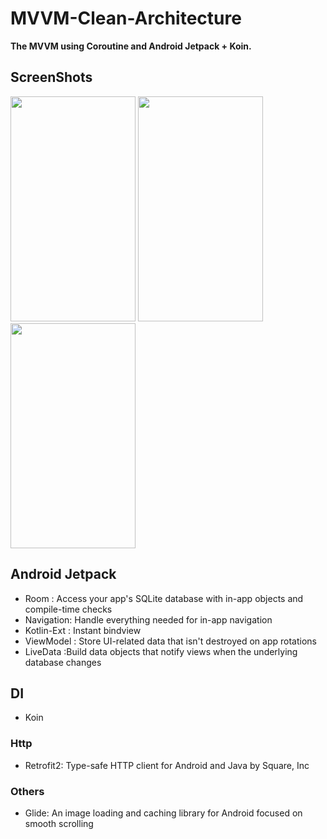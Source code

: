 # MVVM-Clean-Architecture

**The MVVM  using Coroutine and Android Jetpack + Koin.**


## ScreenShots
<img width="200" height="360" src="https://i.ibb.co/K5TQQGj/Screenshot-1599706926.png"/>
<img width="200" height="360" src="https://i.ibb.co/bz24SDt/Screenshot-1599706603.png"/>
<img width="200" height="360" src="https://i.ibb.co/ryvNZHC/Screenshot-1599706614.png"/>

## Android Jetpack
* Room : Access your app's SQLite database with in-app objects and compile-time checks
* Navigation: Handle everything needed for in-app navigation
* Kotlin-Ext : Instant bindview
* ViewModel : Store UI-related data that isn't destroyed on app rotations
* LiveData :Build data objects that notify views when the underlying database changes

## DI
* Koin

### Http
* Retrofit2: Type-safe HTTP client for Android and Java by Square, Inc

### Others
* Glide: An image loading and caching library for Android focused on smooth scrolling
